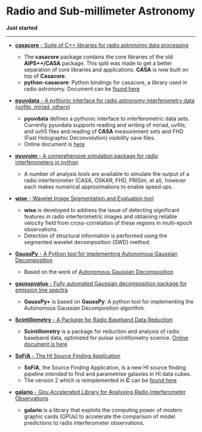 # Radio and Sub-millimeter Astronomy

**Just started**

-----

* [__casacore__ - Suite of C++ libraries for radio astronomy data processing](https://github.com/casacore/casacore)
    - The __casacore__ package contains the core libraries of the old __AIPS++/CASA__ package. This split was made to get a better separation of core libraries and applications. __CASA__ is now built on top of __Casacore__.
    - __python-casacore__: Python bindings for casacore, a library used in radio astronomy. Document can be [found here](http://casacore.github.io/python-casacore/) 

* [__pyuvdata__ - A pythonic interface for radio astronomy interferometry data (uvfits, miriad, others)](https://github.com/RadioAstronomySoftwareGroup/pyuvdata)
    - __pyuvdata__ defines a pythonic interface to interferometric data sets. Currently pyuvdata supports reading and writing of miriad, uvfits, and uvh5 files and reading of __CASA__ measurement sets and FHD (Fast Holographic Deconvolution) visibility save files.
    - Online document is [here](https://pyuvdata.readthedocs.io/en/latest/)

* [__pyuvsim__ - A comprehensive simulation package for radio interferometers in python](https://github.com/RadioAstronomySoftwareGroup/pyuvsim)
    - A number of analysis tools are available to simulate the output of a radio interferometer (CASA, OSKAR, FHD, PRISim, et al), however each makes numerical approximations to enable speed ups.

* [__wise__ - Wavelet Image Segmentation and Evaluation tool](https://github.com/flomertens/wise)
    - __wise__ is developed to address the issue of detecting significant features in radio interferometric images and obtaining reliable velocity field from cross-correlation of these regions in multi-epoch observations.
    - Detection of structural information is performed using the segmented wavelet decomposition (SWD) method.

* [__GaussPy__ - A Python tool for implementing Autonomous Gaussian Decomposition](https://github.com/gausspy/gausspy)
    - Based on the work of [Autonomous Gaussian Decomposition](https://arxiv.org/abs/1409.2840)
* [__gausspyplus__ - Fully automated Gaussian decomposition package for emission line spectra](https://github.com/mriener/gausspyplus)
    - __GaussPy+__ is based on __GaussPy__: A python tool for implementing the Autonomous Gaussian Decomposition algorithm.

* [__Scintillometry__ - A Package for Radio Baseband Data Reduction](https://github.com/mhvk/scintillometry)
    - __Scintillometry__ is a package for reduction and analysis of radio baseband data, optimized for pulsar scintillometry science. [Online document is here](https://scintillometry.readthedocs.io/en/latest/)

* [__SoFiA__ - The HI Source Finding Application](https://github.com/SoFiA-Admin/SoFiA)
    - __SoFiA__, the Source Finding Application, is a new HI source finding pipeline intended to find and parametrise galaxies in HI data cubes.
    - The version 2 which is reimplemented in __C__ can be [found here](https://github.com/SoFiA-Admin/SoFiA-2)

* [__galario__ - Gpu Accelerated Library for Analysing Radio Interferometer Observations](https://github.com/mtazzari/galario)
    - __galario__ is a library that exploits the computing power of modern graphic cards (GPUs) to accelerate the comparison of model predictions to radio interferometer observations.
